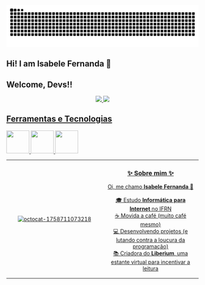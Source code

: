 <p align="center">
    <img src="https://raw.githubusercontent.com/Isa-fee/Isa-fee/output/snake.svg" alt="Snake animation" />
</p>

## Hi! I am Isabele Fernanda 👋
## Welcome, Devs!!

<div align="center">
<a href="https://github.com/Isa-fee">
<img loading="lazy" height="180em" src="https://github-readme-stats.vercel.app/api/top-langs/?username=Isa-fee&layout=compact&langs_count=7&theme=dracula"/>
<img loading="lazy" height="180em" src="https://github-readme-stats.vercel.app/api?username=Isa-fee&show_icons=true&theme=dracula&include_all_commits=true&count_private=true"/>
</div>


## Ferramentas e Tecnologias

<img src="https://cdn.jsdelivr.net/gh/devicons/devicon@latest/icons/python/python-original-wordmark.svg" width="60" height="60"/> <img src="https://cdn.jsdelivr.net/gh/devicons/devicon@latest/icons/html5/html5-original-wordmark.svg" width="60" height="60"/> <img src="https://cdn.jsdelivr.net/gh/devicons/devicon@latest/icons/css3/css3-original-wordmark.svg" width="60" height="60"/>

<table align="center">
  <tr>
    <td  align="center">
      <img width="500" height="500" alt="octocat-1758711073218" src="https://github.com/user-attachments/assets/a04d36af-f02c-489d-8c8c-26bc18bb3b05" />
    </td>
    <td  align="center" width="50%">
      <h3>✨ Sobre mim ✨</h3>
        <p>
          Oi, me chamo <b>Isabele Fernanda</b> 👋<br><br>
          🎓 Estudo <b>Informática para Internet</b> no IFRN<br>
          ☕ Movida a café (muito café mesmo)<br>
          💻 Desenvolvendo projetos (e lutando contra a loucura da programação) <br>
          📚 Criadora do <b>Liberium</b>, uma estante virtual para incentivar a leitura
        </p>
      </p>
    </td>
  </tr>
</table>

          

